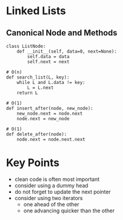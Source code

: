 # Linked Lists

## Canonical Node and Methods
```python3
class ListNode:
    def __init__(self, data=0, next=None):
        self.data = data
        self.next = next

# O(n)
def search_list(L, key):
    while L and L.data != key:
        L = L.next
    return L

# O(1)
def insert_after(node, new_node):
    new_node.next = node.next
    node.next = new_node

# O(1)
def delete_after(node):
    node.next = node.next.next
```

# Key Points
- clean code is often most important
- consider using a dummy head
- do not forget to update the next pointer
- consider using two iterators
    - one ahead of the other
    - one advancing quicker than the other
